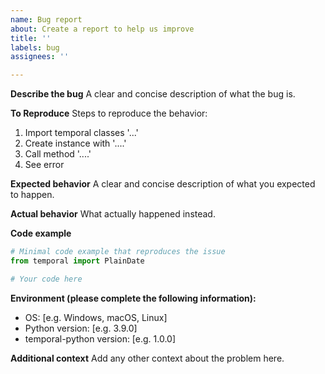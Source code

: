 ```yaml
---
name: Bug report
about: Create a report to help us improve
title: ''
labels: bug
assignees: ''

---
```


**Describe the bug**
A clear and concise description of what the bug is.

**To Reproduce**
Steps to reproduce the behavior:
1. Import temporal classes '...'
2. Create instance with '....'
3. Call method '....'
4. See error

**Expected behavior**
A clear and concise description of what you expected to happen.

**Actual behavior**
What actually happened instead.

**Code example**
```python
# Minimal code example that reproduces the issue
from temporal import PlainDate

# Your code here
```

**Environment (please complete the following information):**
- OS: [e.g. Windows, macOS, Linux]
- Python version: [e.g. 3.9.0]
- temporal-python version: [e.g. 1.0.0]

**Additional context**
Add any other context about the problem here.